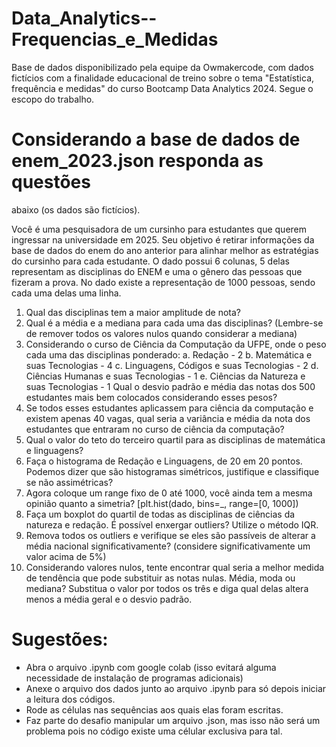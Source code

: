 # Data_Analytics--Frequencias_e_Medidas

Base de dados disponibilizado pela equipe da Owmakercode, com dados fictícios com a finalidade educacional de treino sobre o tema "Estatística, frequência e medidas" do curso Bootcamp Data Analytics 2024. 
Segue o escopo do trabalho. 

# Considerando a base de dados de enem_2023.json responda as questões
abaixo (os dados são fictícios).

Você é uma pesquisadora de um cursinho para estudantes que querem
ingressar na universidade em 2025. Seu objetivo é retirar informações da
base de dados do enem do ano anterior para alinhar melhor as estratégias do
cursinho para cada estudante.
O dado possui 6 colunas, 5 delas representam as disciplinas do ENEM e uma o
gênero das pessoas que fizeram a prova. No dado existe a representação de
1000 pessoas, sendo cada uma delas uma linha.
  1. Qual das disciplinas tem a maior amplitude de nota?
  2. Qual é a média e a mediana para cada uma das disciplinas? (Lembre-se
de remover todos os valores nulos quando considerar a mediana)
  3. Considerando o curso de Ciência da Computação da UFPE, onde o peso
cada uma das disciplinas ponderado:
  a. Redação - 2
  b. Matemática e suas Tecnologias - 4
  c. Linguagens, Códigos e suas Tecnologias - 2
  d. Ciências Humanas e suas Tecnologias - 1
  e. Ciências da Natureza e suas Tecnologias - 1
Qual o desvio padrão e média das notas dos 500 estudantes mais bem
colocados considerando esses pesos?
  4. Se todos esses estudantes aplicassem para ciência da computação e
existem apenas 40 vagas, qual seria a variância e média da nota dos
estudantes que entraram no curso de ciência da computação?
  5. Qual o valor do teto do terceiro quartil para as disciplinas de
matemática e linguagens?
  6. Faça o histograma de Redação e Linguagens, de 20 em 20 pontos.
Podemos dizer que são histogramas simétricos, justifique e classifique
se não assimétricas?
  7. Agora coloque um range fixo de 0 até 1000, você ainda tem a mesma
opinião quanto a simetria? [plt.hist(dado, bins=_, range=[0, 1000])
  8. Faça um boxplot do quartil de todas as disciplinas de ciências da
natureza e redação. É possível enxergar outliers? Utilize o método IQR.
  9. Remova todos os outliers e verifique se eles são passíveis de alterar a
média nacional significativamente? (considere significativamente um
valor acima de 5%)
  10. Considerando valores nulos, tente encontrar qual seria a melhor medida
de tendência que pode substituir as notas nulas. Média, moda ou
mediana? Substitua o valor por todos os três e diga qual delas altera
menos a média geral e o desvio padrão.

# Sugestões:
  - Abra o arquivo .ipynb com google colab (isso evitará alguma necessidade de instalação de programas adicionais)
  - Anexe o arquivo dos dados junto ao arquivo .ipynb para só depois iniciar a leitura dos códigos. 
  - Rode as células nas sequências aos quais elas foram escritas.
  - Faz parte do desafio manipular um arquivo .json, mas isso não será um problema pois no código existe uma célular exclusiva para tal. 

